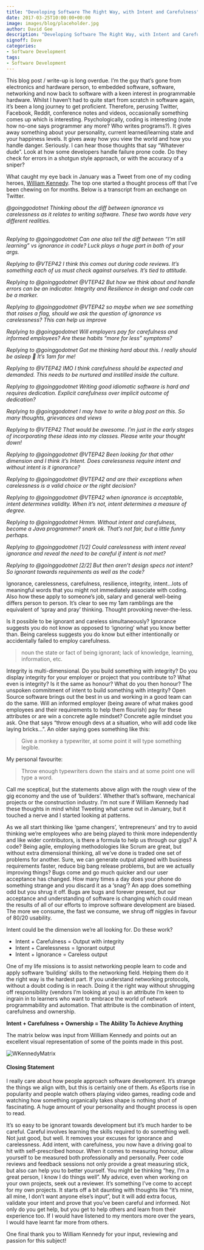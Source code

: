 ```yaml
---
title: "Developing Software The Right Way, with Intent and Carefulness"
date: 2017-03-25T10:00:00+00:00
image: images/blog/placeholder.jpg
author: David Gee
description: "Developing Software The Right Way, with Intent and Carefulness"
signoff: Dave
categories:
- Software Development
tags:
- Software Development
---
```


This blog post / write-up is long overdue. I’m the guy that’s gone from electronics and hardware person, to embedded software, software, networking and now back to software with a keen interest in programmable hardware. Whilst I haven’t had to quite start from scratch in software again, it’s been a long journey to get proficient. Therefore, perusing Twitter, Facebook, Reddit, conference notes and videos, occasionally something comes up which is interesting. Psychologically, coding is interesting (note how no-one says programmer any more? Who writes programs?). It gives away something about your personality, current learned/learning state and your happiness levels. It gives away how you view the world and how you handle danger. Seriously. I can hear those thoughts that say “Whatever dude”. Look at how some developers handle failure prone code. Do they check for errors in a shotgun style approach, or with the accuracy of a sniper?

What caught my eye back in January was a Tweet from one of my coding heroes, [William Kennedy](https://www.goinggo.net/). The top one started a thought process off that I’ve been chewing on for months. Below is a transcript from an exchange on Twitter.

<em>
@goinggodotnet
Thinking about the diff between ignorance vs carelessness as it relates to writing software. These two words have very different realities.</br></br>

Replying to @goinggodotnet
Can one also tell the diff between “I’m still learning” vs ignorance in code? Luck plays a huge part in both of your args.

Replying to @VTEP42
I think this comes out during code reviews. It’s something each of us must check against ourselves. It’s tied to attitude.

Replying to @goinggodotnet @VTEP42
But how we think about and handle errors can be an indicator. Integrity and Resilience in design and code can be a marker.

Replying to @goinggodotnet @VTEP42
so maybe when we see something that raises a flag, should we ask the question of ignorance vs carelessness? This can help us improve

Replying to @goinggodotnet
Will employers pay for carefulness and informed employees? Are these habits “more for less” symptoms?

Replying to @goinggodotnet
Got me thinking hard about this. I really should be asleep 🙂 It’s 1am for me!

Replying to @VTEP42
IMO I think carefulness should be expected and demanded. This needs to be nurtured and instilled inside the culture.

Replying to @goinggodotnet
Writing good idiomatic software is hard and requires dedication. Explicit carefulness over implicit outcome of dedication?

Replying to @goinggodotnet
I may have to write a blog post on this. So many thoughts, grievances and views

Replying to @VTEP42
That would be awesome. I’m just in the early stages of incorporating these ideas into my classes. Please write your thought down!

Replying to @goinggodotnet @VTEP42
Been looking for that other dimension and I think it’s Intent. Does carelessness require intent and without intent is it ignorance?

Replying to @goinggodotnet @VTEP42
and are their exceptions when carelessness is a valid choice or the right decision?

Replying to @goinggodotnet @VTEP42
when ignorance is acceptable, intent determines validity. When it’s not, intent determines a measure of degree.

Replying to @goinggodotnet
Hrmm. Without intent and carefulness, become a Java programmer? *snark* ok. That’s not fair, but a little funny perhaps.

Replying to @goinggodotnet
[1/2] Could carelessness with intent reveal ignorance and reveal the need to be careful if intent is not met?

Replying to @goinggodotnet
[2/2] But then aren’t design specs not intent? So ignorant towards requirements as well as the code?
</em>

Ignorance, carelessness, carefulness, resilience, integrity, intent…lots of meaningful words that you might not immediately associate with coding. Also how these apply to someone’s job, salary and general well-being differs person to person. It’s clear to see my 1am ramblings are the equivalent of ‘spray and pray’ thinking. Thought provoking never-the-less.

Is it possible to be ignorant and careless simultaneously? Ignorance suggests you do not know as opposed to ‘ignoring’ what you know better than. Being careless suggests you do know but either intentionally or accidentally failed to employ carefulness.

> noun
the state or fact of being ignorant; lack of knowledge, learning, information, etc.

Integrity is multi-dimensional. Do you build something with integrity? Do you display integrity for your employer or project that you contribute to? What even is integrity? Is it the same as honour? What do you then honour? The unspoken commitment of intent to build something with integrity? Open Source software brings out the best in us and working in a good team can do the same. Will an informed employer (being aware of what makes good employees and their requirements to help them flourish) pay for these attributes or are win a concrete agile mindset? Concrete agile mindset you ask. One that says “throw enough devs at a situation, who will add code like laying bricks…”. An older saying goes something like this:

> Give a monkey a typewriter, at some point it will type something legible.

My personal favourite:

> Throw enough typewriters down the stairs and at some point one will type a word.

Call me sceptical, but the statements above align with the rough view of the gig economy and the use of ‘builders’. Whether that’s software, mechanical projects or the construction industry. I’m not sure if William Kennedy had these thoughts in mind whilst Tweeting what came out in January, but it touched a nerve and I started looking at patterns.

As we all start thinking like ‘game changers’, ‘entrepreneurs’ and try to avoid thinking we’re employees who are being played to think more independently and like wider contributors, is there a formula to help us through our gigs? A code? Being agile, employing methodologies like Scrum are great, but without extra dimensional thinking, all we’ve done is traded one set of problems for another. Sure, we can generate output aligned with business requirements faster, reduce big bang release problems, but are we actually improving things? Bugs come and go much quicker and our user acceptance has changed. How many times a day does your phone do something strange and you discard it as a ‘snag’? An app does something odd but you shrug it off. Bugs are bugs and forever present, but our acceptance and understanding of software is changing which could mean the results of all of our efforts to improve software development are biased. The more we consume, the fast we consume, we shrug off niggles in favour of 80/20 usability.

Intent could be the dimension we’re all looking for. Do these work?

* Intent + Carefulness = Output with integrity
* Intent + Carelessness = Ignorant output
* Intent + Ignorance = Careless output

One of my life missions is to assist networking people learn to code and apply software ‘building’ skills to the networking field. Helping them do it the right way is the hardest part. If you understand networking protocols, without a doubt coding is in reach. Doing it the right way without shrugging off responsibility (vendors I’m looking at you) is an attribute I’m keen to ingrain in to learners who want to embrace the world of network programmability and automation. That attribute is the combination of intent, carefulness and ownership.

__Intent + Carefulness + Ownership = The Ability To Achieve Anything__

The matrix below was input from William Kennedy and points out an excellent visual representation of some of the points made in this post.

![WKennedyMatrix](/images/blog/WKennedyMatrix.png#center)

#### Closing Statement

I really care about how people approach software development. It’s strange the things we align with, but this is certainly one of them. As eSports rise in popularity and people watch others playing video games, reading code and watching how something organically takes shape is nothing short of fascinating. A huge amount of your personality and thought process is open to read.

It’s so easy to be ignorant towards development but it’s much harder to be careful. Careful involves learning the skills required to do something well. Not just good, but well. It removes your excuses for ignorance and carelessness. Add intent, with carefulness, you now have a driving goal to hit with self-prescribed honour. When it comes to measuring honour, allow yourself to be measured both professionally and personally. Peer code reviews and feedback sessions not only provide a great measuring stick, but also can help you to better yourself. You might be thinking “hey, I’m a great person, I know I do things well”. My advice, even when working on your own projects, seek out a reviewer. It’s something I’ve come to accept for my own projects. It starts off a bit daunting with thoughts like “it’s mine, all mine, I don’t want anyone else’s input”, but it will add extra focus, validate your intent and prove that you’ve been careful and informed. Not only do you get help, but you get to help others and learn from their experience too. If I would have listened to my mentors more over the years, I would have learnt far more from others.

One final thank you to William Kennedy for your input, reviewing and passion for this subject!

